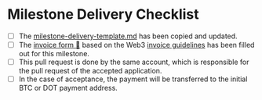 # Milestone Delivery Checklist

- [ ] The [milestone-delivery-template.md](https://github.com/w3f/Grant-Milestone-Delivery/blob/master/deliveries/milestone-delivery-template.md) has been copied and updated.
- [ ] The [invoice form :pencil:]() based on the Web3 [invoice guidelines](https://drive.google.com/file/d/14fMb04NvkkI3EJddyNOb0UC6TPtsYcCc/view?ts=5dd29a1f) has been filled out for this milestone. 
- [ ] This pull request is done by the same account, which is responsible for the pull request of the accepted application. 
- [ ] In the case of acceptance, the payment will be transferred to the initial BTC or DOT payment address. 
